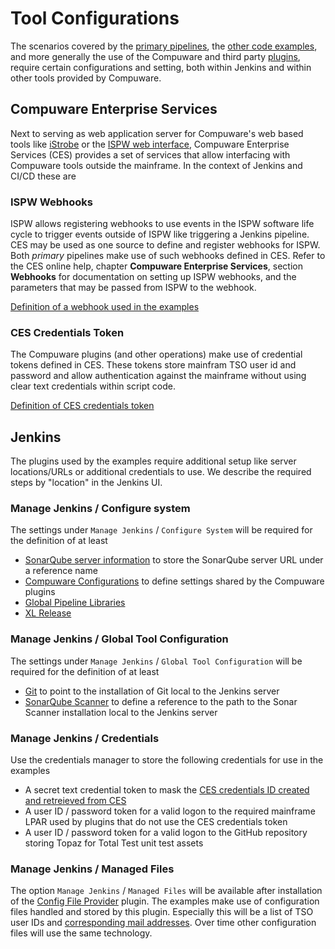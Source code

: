 # Tool Configurations
The scenarios covered by the [primary pipelines](./pipelines/pipelines.md), the [other code examples](./code_examples/code_examples.md), and more generally the use of the Compuware and third party [plugins](./plugins/plugins.md), require certain configurations and setting, both within Jenkins and within other tools provided by Compuware.

## Compuware Enterprise Services
Next to serving as web application server for Compuware's web based tools like [iStrobe](https://compuware.com/strobe-mainframe-performance-monitoring/) or the [ISPW web interface](https://compuware.com/ispw-source-code-management/), Compuware Enterprise Services (CES) provides a set of services that allow interfacing with Compuware tools outside the mainframe. In the context of Jenkins and CI/CD these are

### ISPW Webhooks
ISPW allows registering webhooks to use events in the ISPW software life cycle to trigger events outside of ISPW like triggering a Jenkins pipeline. CES may be used as one source to define and register webhooks for ISPW. Both *primary* pipelines make use of such webhooks defined in CES. Refer to the CES online help, chapter **Compuware Enterprise Services**, section **Webhooks** for documentation on setting up ISPW webhooks, and the parameters that may be passed from ISPW to the webhook.

[Definition of a webhook used in the examples](./webhhok_setup.md)

### CES Credentials Token
The Compuware plugins (and other operations) make use of credential tokens defined in CES. These tokens store mainfram TSO user id and password and allow authentication against the mainframe without using clear text credentials within script code. 

[Definition of CES credentials token](./CES_credentials_token.md)

## Jenkins
The plugins used by the examples require additional setup like server locations/URLs or additional credentials to use. We describe the required steps by "location" in the Jenkins UI.

### Manage Jenkins / Configure system
The settings under `Manage Jenkins` \/ `Configure System` will be required for the definition of at least
- [SonarQube server information](./SonarQube_server.md) to store the SonarQube server URL under a reference name
- [Compuware Configurations](./Compuware_configurations.md) to define settings shared by the Compuware plugins
- [Global Pipeline Libraries](./Pipeline_libraries_config.md)
- [XL Release](./XLR_config.md)

### Manage Jenkins / Global Tool Configuration
The settings under `Manage Jenkins` \/ `Global Tool Configuration` will be required for the definition of at least
- [Git](./Jenkins_Git_config.md) to point to the installation of Git local to the Jenkins server
- [SonarQube Scanner](./SonarQube_scanner.md) to define a reference to the path to the Sonar Scanner installation local to the Jenkins server

### Manage Jenkins / Credentials
Use the credentials manager to store the following credentials for use in the examples
- A secret text credential token to mask the [CES credentials ID created and retreieved from CES](CES_credentials_token.md)
- A user ID / password token for a valid logon to the required mainframe LPAR used by plugins that do not use the CES credentials token
- A user ID / password token for a valid logon to the GitHub repository storing Topaz for Total Test unit test assets

### Manage Jenkins / Managed Files
The option `Manage Jenkins` \/ `Managed Files` will be available after installation of the [Config File Provider](https://wiki.jenkins.io/display/JENKINS/Config+File+Provider+Plugin) plugin. The examples make use of configuration files handled and stored by this plugin. Especially this will be a list of TSO user IDs and [corresponding mail addresses](./Config_Files.md). Over time other configuration files will use the same technology.